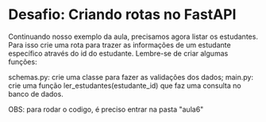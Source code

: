 # Desafio: Criando rotas no FastAPI

Continuando nosso exemplo da aula, precisamos agora listar os estudantes. Para isso crie uma rota para trazer as informações de um estudante específico através do id do estudante. Lembre-se de criar algumas funções:

schemas.py: crie uma classe para fazer as validações dos dados;
main.py: crie uma função ler_estudantes(estudante_id) que faz uma consulta no banco de dados.




OBS: para rodar o codigo, é preciso entrar na pasta "aula6"